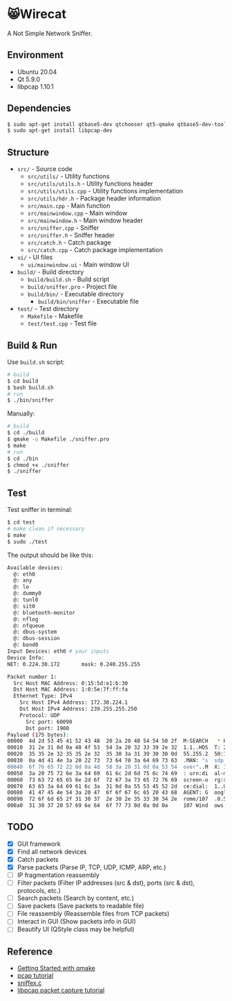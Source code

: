 :smile_cat:Wirecat
======

A Not Simple Network Sniffer.

Environment
-----
* Ubuntu 20.04
* Qt 5.9.0
* libpcap 1.10.1

Dependencies
-----
```bash
$ sudo apt-get install qtbase5-dev qtchooser qt5-qmake qtbase5-dev-tools
$ sudo apt-get install libpcap-dev
```

Structure
-----
* `src/` - Source code
  * `src/utils/` - Utility functions
  * `src/utils/utils.h` - Utility functions header
  * `src/utils/utils.cpp` - Utility functions implementation
  * `src/utils/hdr.h` - Package header information
  * `src/main.cpp` - Main function
  * `src/mainwindow.cpp` - Main window
  * `src/mainwindow.h` - Main window header
  * `src/sniffer.cpp` - Sniffer
  * `src/sniffer.h` - Sniffer header
  * `src/catch.h` - Catch package
  * `src/catch.cpp` - Catch package implementation
* `ui/` - UI files
  * `ui/mainwindow.ui` - Main window UI
* `build/` - Build directory
  * `build/build.sh` - Build script
  * `build/sniffer.pro` - Project file
  * `build/bin/` - Executable directory
    * `build/bin/sniffer` - Executable file
* `test/` - Test directory
  * `Makefile` - Makefile
  * `test/test.cpp` - Test file

Build & Run
-----

Use `build.sh` script: 


```bash
# build
$ cd build
$ bash build.sh
# run
$ ./bin/sniffer
```

Manually: 

```bash
# build
$ cd ./build
$ qmake -o Makefile ./sniffer.pro
$ make
# run
$ cd ./bin
$ chmod +x ./sniffer 
$ ./sniffer
```

Test
-----

Test sniffer in terminal: 

```bash
$ cd test
# make clean if necessary
$ make
$ sudo ./test
```

The output should be like this: 

```bash
Available devices: 
  @: eth0
  @: any
  @: lo
  @: dummy0
  @: tunl0
  @: sit0
  @: bluetooth-monitor
  @: nflog
  @: nfqueue
  @: dbus-system
  @: dbus-session
  @: bond0
Input Devices: eth0 # your inputs
Device Info:
NET: 0.224.30.172       mask: 0.240.255.255

Packet number 1:
  Src Host MAC Address: 0:15:5d:e1:b:30
  Dst Host MAC Address: 1:0:5e:7f:ff:fa
  Ethernet Type: IPv4
    Src Host IPv4 Address: 172.30.224.1
    Dst Host IPv4 Address: 239.255.255.250
    Protocol: UDP
      Src port: 60090
      Dst port: 1900
Payload (175 bytes):
00000  4d 2d 53 45 41 52 43 48  20 2a 20 48 54 54 50 2f  M-SEARCH   * HTTP/
00010  31 2e 31 0d 0a 48 4f 53  54 3a 20 32 33 39 2e 32  1.1..HOS  T: 239.2
00020  35 35 2e 32 35 35 2e 32  35 30 3a 31 39 30 30 0d  55.255.2  50:1900.
00030  0a 4d 41 4e 3a 20 22 73  73 64 70 3a 64 69 73 63  .MAN: "s  sdp:disc
00040  6f 76 65 72 22 0d 0a 4d  58 3a 20 31 0d 0a 53 54  over"..M  X: 1..ST
00050  3a 20 75 72 6e 3a 64 69  61 6c 2d 6d 75 6c 74 69  : urn:di  al-multi
00060  73 63 72 65 65 6e 2d 6f  72 67 3a 73 65 72 76 69  screen-o  rg:servi
00070  63 65 3a 64 69 61 6c 3a  31 0d 0a 55 53 45 52 2d  ce:dial:  1..USER-
00080  41 47 45 4e 54 3a 20 47  6f 6f 67 6c 65 20 43 68  AGENT: G  oogle Ch
00090  72 6f 6d 65 2f 31 30 37  2e 30 2e 35 33 30 34 2e  rome/107  .0.5304.
000a0  31 30 37 20 57 69 6e 64  6f 77 73 0d 0a 0d 0a     107 Wind  ows....
```

TODO
-----
* [x] GUI framework
* [x] Find all network devices
* [x] Catch packets
* [x] Parse packets (Parse IP, TCP, UDP, ICMP, ARP, etc.)
* [ ] IP fragmentation reassembly
* [ ] Filter packets (Filter IP addresses (src & dst), ports (src & dst), protocols, etc.)
* [ ] Search packets (Search by content, etc.)
* [ ] Save packets (Save packets to readable file)
* [ ] File reassembly (Reassemble files from TCP packets)
* [ ] Interact in GUI (Show packets info in GUI)
* [ ] Beautify UI (QStyle class may be helpful)

Reference
-----
* [Getting Started with qmake](https://doc.qt.io/qt-6.2/qmake-tutorial.html)
* [pcap tutorial](https://www.tcpdump.org/pcap.html)
* [sniffex.c](https://www.tcpdump.org/other/sniffex.c)
* [libpcap packet capture tutorial](http://yuba.stanford.edu/~casado/pcap/)
